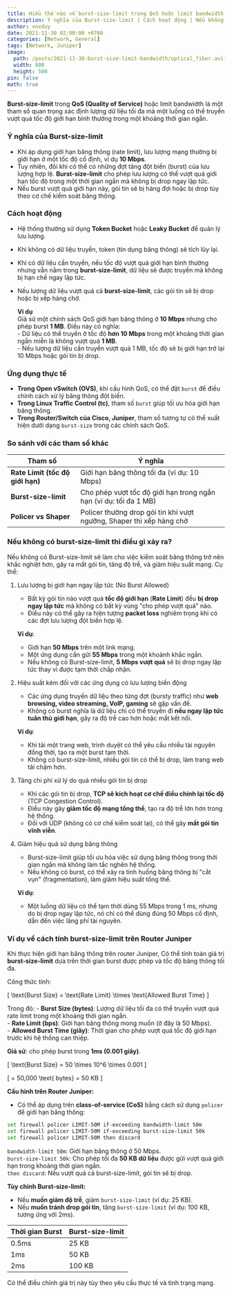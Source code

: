 ```yaml
---
title: Hiểu thế nào về burst-size-limit trong QoS hoặc limit bandwidth
description: Ý nghĩa của Burst-size-limit | Cách hoạt động | Nếu không có Burst-size-limit thì điều gì xảy ra?
author: voxduy
date: 2021-11-30 02:00:00 +0700
categories: [Network, General]
tags: [Network, Juniper]
image:
  path: /posts/2021-11-30-burst-size-limit-bandwidth/optical_fiber.avif
  width: 800
  height: 500
pin: false
math: true
---
```


**Burst-size-limit** trong **QoS (Quality of Service)** hoặc limit bandwidth là một tham số quan trọng xác định lượng dữ liệu tối đa mà một luồng có thể truyền vượt quá tốc độ giới hạn bình thường trong một khoảng thời gian ngắn.

### **Ý nghĩa của Burst-size-limit**

- Khi áp dụng giới hạn băng thông (rate limit), lưu lượng mạng thường bị giới hạn ở một tốc độ cố định, ví dụ **10 Mbps**.
- Tuy nhiên, đôi khi có thể có những đợt tăng đột biến (burst) của lưu lượng hợp lệ. **Burst-size-limit** cho phép lưu lượng có thể vượt quá giới hạn tốc độ trong một thời gian ngắn mà không bị drop ngay lập tức.
- Nếu burst vượt quá giới hạn này, gói tin sẽ bị hàng đợi hoặc bị drop tùy theo cơ chế kiểm soát băng thông.

### **Cách hoạt động**

- Hệ thống thường sử dụng **Token Bucket** hoặc **Leaky Bucket** để quản lý lưu lượng.
- Khi không có dữ liệu truyền, token (tín dụng băng thông) sẽ tích lũy lại.
- Khi có dữ liệu cần truyền, nếu tốc độ vượt quá giới hạn bình thường nhưng vẫn nằm trong **burst-size-limit**, dữ liệu sẽ được truyền mà không bị hạn chế ngay lập tức.
- Nếu lượng dữ liệu vượt quá cả **burst-size-limit**, các gói tin sẽ bị drop hoặc bị xếp hàng chờ.

    **Ví dụ**  
    Giả sử một chính sách QoS giới hạn băng thông ở **10 Mbps** nhưng cho phép burst **1 MB**. Điều này có nghĩa:  
      - Dữ liệu có thể truyền ở tốc độ **hơn 10 Mbps** trong một khoảng thời gian ngắn miễn là không vượt quá **1 MB**.  
      - Nếu lượng dữ liệu cần truyền vượt quá 1 MB, tốc độ sẽ bị giới hạn trở lại 10 Mbps hoặc gói tin bị drop.

### **Ứng dụng thực tế**

- **Trong Open vSwitch (OVS)**, khi cấu hình QoS, có thể đặt `burst` để điều chỉnh cách xử lý băng thông đột biến.
- **Trong Linux Traffic Control (tc)**, tham số `burst` giúp tối ưu hóa giới hạn băng thông.
- **Trong Router/Switch của Cisco, Juniper**, tham số tương tự có thể xuất hiện dưới dạng `burst-size` trong các chính sách QoS.

### **So sánh với các tham số khác**

| Tham số                          | Ý nghĩa                                                              |
| -------------------------------- | -------------------------------------------------------------------- |
| **Rate Limit (tốc độ giới hạn)** | Giới hạn băng thông tối đa (ví dụ: 10 Mbps)                          |
| **Burst-size-limit**             | Cho phép vượt tốc độ giới hạn trong ngắn hạn (ví dụ: tối đa 1 MB)    |
| **Policer vs Shaper**            | Policer thường drop gói tin khi vượt ngưỡng, Shaper thì xếp hàng chờ |

### **Nếu không có burst-size-limit thì điều gì xảy ra?**

Nếu không có Burst-size-limit sẽ làm cho việc kiểm soát băng thông trở nên khắc nghiệt hơn, gây ra mất gói tin, tăng độ trễ, và giảm hiệu suất mạng. Cụ thể:

1. Lưu lượng bị giới hạn ngay lập tức (No Burst Allowed)
    - Bất kỳ gói tin nào vượt quá **tốc độ giới hạn** (**Rate Limit**) đều **bị drop ngay lập tức** mà không có bất kỳ vùng "cho phép vượt quá" nào.
    - Điều này có thể gây ra hiện tượng **packet loss** nghiêm trọng khi có các đợt lưu lượng đột biến hợp lệ.

    **Ví dụ**:  
    - Giới hạn **50 Mbps** trên một link mạng.  
    - Một ứng dụng cần gửi **55 Mbps** trong một khoảnh khắc ngắn.  
    - Nếu không có Burst-size-limit, **5 Mbps vượt quá** sẽ bị drop ngay lập tức thay vì được tạm thời chấp nhận.

2. Hiệu suất kém đối với các ứng dụng có lưu lượng biến động
    - Các ứng dụng truyền dữ liệu theo từng đợt (bursty traffic) như **web browsing, video streaming, VoIP, gaming** sẽ gặp vấn đề.
    - Không có burst nghĩa là dữ liệu chỉ có thể truyền đi **nếu ngay lập tức tuân thủ giới hạn**, gây ra độ trễ cao hơn hoặc mất kết nối.

    **Ví dụ**:  
    - Khi tải một trang web, trình duyệt có thể yêu cầu nhiều tài nguyên đồng thời, tạo ra một burst tạm thời.  
    - Không có burst-size-limit, nhiều gói tin có thể bị drop, làm trang web tải chậm hơn.

3. Tăng chi phí xử lý do quá nhiều gói tin bị drop
    - Khi các gói tin bị drop, **TCP sẽ kích hoạt cơ chế điều chỉnh lại tốc độ** (TCP Congestion Control).  
    - Điều này gây **giảm tốc độ mạng tổng thể**, tạo ra độ trễ lớn hơn trong hệ thống.  
    - Đối với UDP (không có cơ chế kiểm soát lại), có thể gây **mất gói tin vĩnh viễn**.

4. Giảm hiệu quả sử dụng băng thông
    - Burst-size-limit giúp tối ưu hóa việc sử dụng băng thông trong thời gian ngắn mà không làm tắc nghẽn hệ thống.  
    - Nếu không có burst, có thể xảy ra tình huống băng thông bị "cắt vụn" (fragmentation), làm giảm hiệu suất tổng thể.

    **Ví dụ**:  
    - Một luồng dữ liệu có thể tạm thời dùng 55 Mbps trong 1 ms, nhưng do bị drop ngay lập tức, nó chỉ có thể dùng đúng 50 Mbps cố định, dẫn đến việc lãng phí tài nguyên.

### Ví dụ về cách tính burst-size-limit trên Router Juniper

Khi thực hiện giới hạn băng thông trên router Juniper, Có thể tính toán giá trị **burst-size-limit** dựa trên thời gian burst được phép và tốc độ băng thông tối đa.

Công thức tính:

\[
\text{Burst Size} = \text{Rate Limit} \times \text{Allowed Burst Time}
\]

Trong đó:
    - **Burst Size (bytes)**: Lượng dữ liệu tối đa có thể truyền vượt quá rate limit trong một khoảng thời gian ngắn.  
    - **Rate Limit (bps)**: Giới hạn băng thông mong muốn (ở đây là 50 Mbps).  
    - **Allowed Burst Time (giây)**: Thời gian cho phép vượt quá tốc độ giới hạn trước khi hệ thống can thiệp.

**Giả sử**: cho phép burst trong **1ms (0.001 giây)**.

\[
\text{Burst Size} = 50 \times 10^6 \times 0.001
\]

\[
= 50,000 \text{ bytes} = 50 KB
\]

**Cấu hình trên Router Juniper:**

- Có thể áp dụng trên **class-of-service (CoS)** bằng cách sử dụng `policer` để giới hạn băng thông:

```bash
set firewall policer LIMIT-50M if-exceeding bandwidth-limit 50m
set firewall policer LIMIT-50M if-exceeding burst-size-limit 50k
set firewall policer LIMIT-50M then discard
```

`bandwidth-limit 50m`: Giới hạn băng thông ở 50 Mbps.  
`burst-size-limit 50k`: Cho phép tối đa **50 KB dữ liệu** được gửi vượt quá giới hạn trong khoảng thời gian ngắn.  
`then discard`: Nếu vượt quá cả burst-size-limit, gói tin sẽ bị drop.

**Tùy chỉnh Burst-size-limit:**

- Nếu **muốn giảm độ trễ**, giảm `burst-size-limit` (ví dụ: 25 KB).
- Nếu **muốn tránh drop gói tin**, tăng `burst-size-limit` (ví dụ: 100 KB, tương ứng với 2ms).

| Thời gian Burst | Burst-size-limit |
| --------------- | ---------------- |
| 0.5ms           | 25 KB            |
| 1ms             | 50 KB            |
| 2ms             | 100 KB           |

Có thể điều chỉnh giá trị này tùy theo yêu cầu thực tế và tình trạng mạng.
